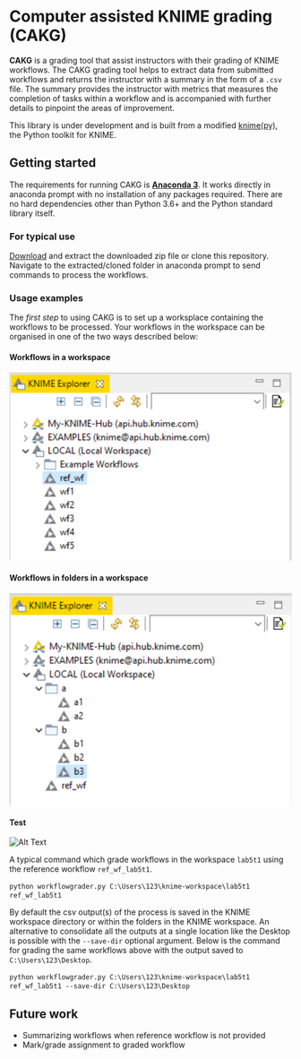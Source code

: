 # Computer assisted KNIME grading (CAKG)

**CAKG** is a grading tool that assist instructors with their grading of KNIME workflows.
The CAKG grading tool helps to extract data from submitted workflows and returns the instructor with a summary in the form of a `.csv` file.
The summary provides the instructor with metrics that measures the completion of tasks within a workflow and is accompanied with further details to pinpoint the areas of improvement.

This library is under development and is built from a modified [knime(py)](https://github.com/knime/knimepy), the Python toolkit for KNIME.

## Getting started

The requirements for running CAKG is [**Anaconda 3**](https://www.anaconda.com/).
It works directly in anaconda prompt with no installation of any packages required. 
There are no hard dependencies other than Python 3.6+ and the Python standard library itself.


### For typical use

[Download](https://github.com/zunction/computer-assisted-knime-grading/archive/refs/heads/main.zip) and extract the downloaded zip file  or clone this repository.
Navigate to the extracted/cloned folder in anaconda prompt to send commands to process the workflows.


### Usage examples

The *first step* to using CAKG is to set up a worksplace containing the workflows to be processed.
Your workflows in the workspace can be organised in one of the two ways described below:


#### Workflows in a workspace
![Alt Text](/images/gradespace.png)



#### Workflows in folders in a workspace
![Alt Text](/images/folderspace.png)


#### Test
![Alt Text](https://media.giphy.com/media/vFKqnCdLPNOKc/giphy.gif)

A typical command which grade workflows in the workspace `lab5t1` using the reference workflow `ref_wf_lab5t1`.

```
python workflowgrader.py C:\Users\123\knime-workspace\lab5t1 ref_wf_lab5t1
```

By default the csv output(s) of the process is saved in the KNIME workspace directory or within the folders in the KNIME workspace.
An alternative to consolidate all the outputs at a single location like the Desktop is possible with the `--save-dir` optional argument.
Below is the command for grading the same workflows above with the output saved to `C:\Users\123\Desktop`.

```
python workflowgrader.py C:\Users\123\knime-workspace\lab5t1 ref_wf_lab5t1 --save-dir C:\Users\123\Desktop
```

## 


## Future work

- Summarizing workflows when reference workflow is not provided
- Mark/grade assignment to graded workflow